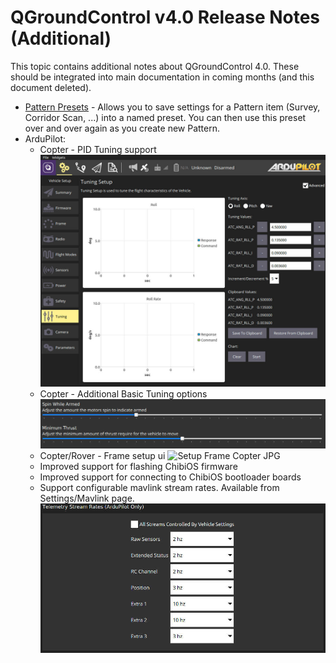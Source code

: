 # QGroundControl v4.0 Release Notes (Additional)

This topic contains additional notes about QGroundControl 4.0. These should be integrated into main documentation in coming months (and this document deleted).

- [Pattern Presets](../PlanView/PatternPresets.md) - Allows you to save settings for a Pattern item (Survey, Corridor Scan, ...) into a named preset. You can then use this preset over and over again as you create new Pattern.
- ArduPilot:
  - Copter - PID Tuning support ![PID Tuning JPG](../../../assets/daily_build_changes/arducopter_pid_tuning.jpg)
  - Copter - Additional Basic Tuning options ![Basic Tuning JPG](../../../assets/daily_build_changes/arducopter_basic_tuning.jpg)
  - Copter/Rover - Frame setup ui ![Setup Frame Copter JPG](../../../assets/daily_build_changes/arducopter_setup_frame.jpg.jpg)
  - Improved support for flashing ChibiOS firmware
  - Improved support for connecting to ChibiOS bootloader boards
  - Support configurable mavlink stream rates. Available from Settings/Mavlink page. ![Stream Rates JPG](../../../assets/daily_build_changes/arducopter_stream_rates.jpg)
